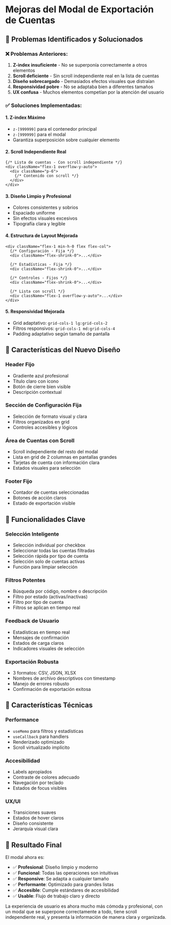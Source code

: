 # Mejoras del Modal de Exportación de Cuentas

## 🔧 Problemas Identificados y Solucionados

### ❌ Problemas Anteriores:
1. **Z-index insuficiente** - No se superponía correctamente a otros elementos
2. **Scroll deficiente** - Sin scroll independiente real en la lista de cuentas
3. **Diseño sobrecargado** - Demasiados efectos visuales que distraían
4. **Responsividad pobre** - No se adaptaba bien a diferentes tamaños
5. **UX confusa** - Muchos elementos competían por la atención del usuario

### ✅ Soluciones Implementadas:

#### 1. **Z-index Máximo**
- `z-[999999]` para el contenedor principal
- `z-[999999]` para el modal
- Garantiza superposición sobre cualquier elemento

#### 2. **Scroll Independiente Real**
```tsx
{/* Lista de cuentas - Con scroll independiente */}
<div className="flex-1 overflow-y-auto">
  <div className="p-6">
    {/* Contenido con scroll */}
  </div>
</div>
```

#### 3. **Diseño Limpio y Profesional**
- Colores consistentes y sobrios
- Espaciado uniforme
- Sin efectos visuales excesivos
- Tipografía clara y legible

#### 4. **Estructura de Layout Mejorada**
```tsx
<div className="flex-1 min-h-0 flex flex-col">
  {/* Configuración - Fija */}
  <div className="flex-shrink-0">...</div>
  
  {/* Estadísticas - Fija */}
  <div className="flex-shrink-0">...</div>
  
  {/* Controles - Fijos */}
  <div className="flex-shrink-0">...</div>
  
  {/* Lista con scroll */}
  <div className="flex-1 overflow-y-auto">...</div>
</div>
```

#### 5. **Responsividad Mejorada**
- Grid adaptativo: `grid-cols-1 lg:grid-cols-2`
- Filtros responsivos: `grid-cols-1 md:grid-cols-4`
- Padding adaptativo según tamaño de pantalla

## 🎨 Características del Nuevo Diseño

### **Header Fijo**
- Gradiente azul profesional
- Título claro con icono
- Botón de cierre bien visible
- Descripción contextual

### **Sección de Configuración Fija**
- Selección de formato visual y clara
- Filtros organizados en grid
- Controles accesibles y lógicos

### **Área de Cuentas con Scroll**
- Scroll independiente del resto del modal
- Lista en grid de 2 columnas en pantallas grandes
- Tarjetas de cuenta con información clara
- Estados visuales para selección

### **Footer Fijo**
- Contador de cuentas seleccionadas
- Botones de acción claros
- Estado de exportación visible

## 🚀 Funcionalidades Clave

### **Selección Inteligente**
- Selección individual por checkbox
- Seleccionar todas las cuentas filtradas
- Selección rápida por tipo de cuenta
- Selección solo de cuentas activas
- Función para limpiar selección

### **Filtros Potentes**
- Búsqueda por código, nombre o descripción
- Filtro por estado (activas/inactivas)
- Filtro por tipo de cuenta
- Filtros se aplican en tiempo real

### **Feedback de Usuario**
- Estadísticas en tiempo real
- Mensajes de confirmación
- Estados de carga claros
- Indicadores visuales de selección

### **Exportación Robusta**
- 3 formatos: CSV, JSON, XLSX
- Nombres de archivo descriptivos con timestamp
- Manejo de errores robusto
- Confirmación de exportación exitosa

## 📱 Características Técnicas

### **Performance**
- `useMemo` para filtros y estadísticas
- `useCallback` para handlers
- Renderizado optimizado
- Scroll virtualizado implícito

### **Accesibilidad**
- Labels apropiados
- Contraste de colores adecuado
- Navegación por teclado
- Estados de focus visibles

### **UX/UI**
- Transiciones suaves
- Estados de hover claros
- Diseño consistente
- Jerarquía visual clara

## 🎯 Resultado Final

El modal ahora es:
- ✅ **Profesional**: Diseño limpio y moderno
- ✅ **Funcional**: Todas las operaciones son intuitivas
- ✅ **Responsive**: Se adapta a cualquier tamaño
- ✅ **Performante**: Optimizado para grandes listas
- ✅ **Accesible**: Cumple estándares de accesibilidad
- ✅ **Usable**: Flujo de trabajo claro y directo

La experiencia de usuario es ahora mucho más cómoda y profesional, con un modal que se superpone correctamente a todo, tiene scroll independiente real, y presenta la información de manera clara y organizada.
